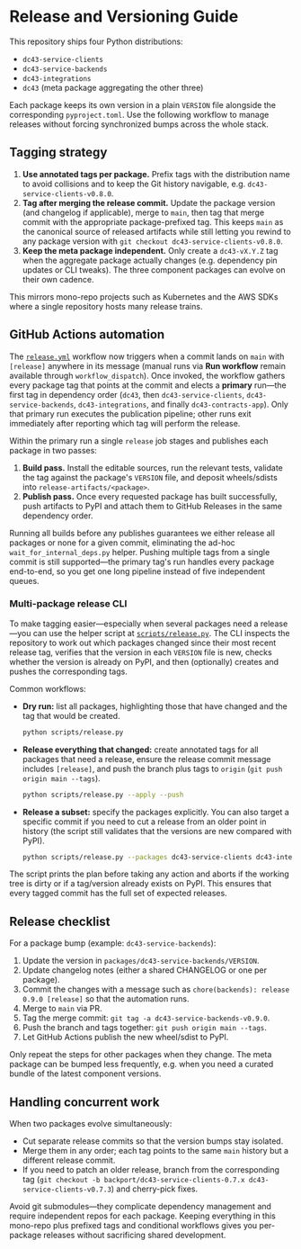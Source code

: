 # Release and Versioning Guide

This repository ships four Python distributions:

- `dc43-service-clients`
- `dc43-service-backends`
- `dc43-integrations`
- `dc43` (meta package aggregating the other three)

Each package keeps its own version in a plain `VERSION` file alongside the corresponding
`pyproject.toml`. Use the following workflow to manage releases without forcing synchronized bumps
across the whole stack.

## Tagging strategy

1. **Use annotated tags per package.** Prefix tags with the distribution name to avoid collisions
   and to keep the Git history navigable, e.g. `dc43-service-clients-v0.8.0`.
2. **Tag after merging the release commit.** Update the package version (and changelog if
   applicable), merge to `main`, then tag that merge commit with the appropriate package-prefixed
   tag. This keeps `main` as the canonical source of released artifacts while still letting you
   rewind to any package version with `git checkout dc43-service-clients-v0.8.0`.
3. **Keep the meta package independent.** Only create a `dc43-vX.Y.Z` tag when the aggregate
   package actually changes (e.g. dependency pin updates or CLI tweaks). The three component
   packages can evolve on their own cadence.

This mirrors mono-repo projects such as Kubernetes and the AWS SDKs where a single repository hosts
many release trains.

## GitHub Actions automation

The [`release.yml`](../.github/workflows/release.yml) workflow now triggers when a commit lands on
`main` with `[release]` anywhere in its message (manual runs via **Run workflow** remain available
through `workflow_dispatch`). Once invoked, the workflow gathers every package tag that points at the
commit and elects a **primary** run—the first tag in dependency order (`dc43`, then
`dc43-service-clients`, `dc43-service-backends`, `dc43-integrations`, and finally
`dc43-contracts-app`). Only that primary run executes the publication pipeline; other runs exit
immediately after reporting which tag will perform the release.

Within the primary run a single `release` job stages and publishes each package in two passes:

1. **Build pass.** Install the editable sources, run the relevant tests, validate the tag against the
   package's `VERSION` file, and deposit wheels/sdists into `release-artifacts/<package>`.
2. **Publish pass.** Once every requested package has built successfully, push artifacts to PyPI and
   attach them to GitHub Releases in the same dependency order.

Running all builds before any publishes guarantees we either release all packages or none for a given
commit, eliminating the ad-hoc `wait_for_internal_deps.py` helper. Pushing multiple tags from a single
commit is still supported—the primary tag's run handles every package end-to-end, so you get one long
pipeline instead of five independent queues.

### Multi-package release CLI

To make tagging easier—especially when several packages need a release—you can use the helper
script at [`scripts/release.py`](../scripts/release.py). The CLI inspects the repository to work out
which packages changed since their most recent release tag, verifies that the version in each
`VERSION` file is new, checks whether the version is already on PyPI, and then (optionally)
creates and pushes the corresponding tags.

Common workflows:

- **Dry run:** list all packages, highlighting those that have changed and the tag that would be
  created.

  ```bash
  python scripts/release.py
  ```

- **Release everything that changed:** create annotated tags for all packages that need a release,
  ensure the release commit message includes `[release]`, and push the branch plus tags to `origin`
  (`git push origin main --tags`).

  ```bash
  python scripts/release.py --apply --push
  ```

- **Release a subset:** specify the packages explicitly. You can also target a specific commit if
  you need to cut a release from an older point in history (the script still validates that the
  versions are new compared with PyPI).

  ```bash
  python scripts/release.py --packages dc43-service-clients dc43-integrations --commit <sha> --apply
  ```

The script prints the plan before taking any action and aborts if the working tree is dirty or if a
tag/version already exists on PyPI. This ensures that every tagged commit has the full set of
expected releases.

## Release checklist

For a package bump (example: `dc43-service-backends`):

1. Update the version in `packages/dc43-service-backends/VERSION`.
2. Update changelog notes (either a shared CHANGELOG or one per package).
3. Commit the changes with a message such as `chore(backends): release 0.9.0 [release]` so that the
   automation runs.
4. Merge to `main` via PR.
5. Tag the merge commit: `git tag -a dc43-service-backends-v0.9.0`.
6. Push the branch and tags together: `git push origin main --tags`.
7. Let GitHub Actions publish the new wheel/sdist to PyPI.

Only repeat the steps for other packages when they change. The meta package can be bumped less
frequently, e.g. when you need a curated bundle of the latest component versions.

## Handling concurrent work

When two packages evolve simultaneously:

- Cut separate release commits so that the version bumps stay isolated.
- Merge them in any order; each tag points to the same `main` history but a different release
  commit.
- If you need to patch an older release, branch from the corresponding tag (`git checkout -b
  backport/dc43-service-clients-0.7.x dc43-service-clients-v0.7.3`) and cherry-pick fixes.

Avoid git submodules—they complicate dependency management and require independent repos for each
package. Keeping everything in this mono-repo plus prefixed tags and conditional workflows gives you
per-package releases without sacrificing shared development.
